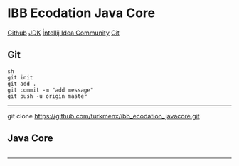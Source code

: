 # IBB Ecodation Java Core
[Github](https://github.com/turkmenx/ibb_ecodation_javacore.git (fetch))
[JDK](https://www.oracle.com/tr/java/technologies/downloads/#jdk23-windows)
[İntellij Idea Community](https://www.jetbrains.com/idea/download/?section=windows)
[Git](https://git-scm.com/downloads)
## Git
```
sh
git init
git add .
git commit -m "add message"
git push -u origin master
```
---

git clone  https://github.com/turkmenx/ibb_ecodation_javacore.git
## Java Core
``` sh

```
---